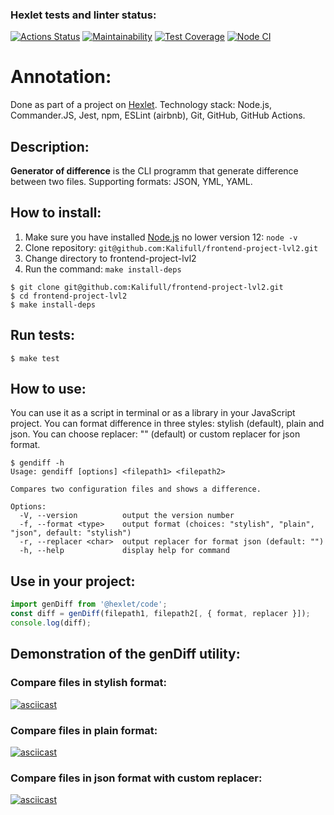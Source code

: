 ### Hexlet tests and linter status:
[![Actions Status](https://github.com/Kalifull/frontend-project-lvl2/workflows/hexlet-check/badge.svg)](https://github.com/Kalifull/frontend-project-lvl2/actions)
[![Maintainability](https://api.codeclimate.com/v1/badges/651d025d6007362af13c/maintainability)](https://codeclimate.com/github/Kalifull/frontend-project-lvl2/maintainability)
[![Test Coverage](https://api.codeclimate.com/v1/badges/651d025d6007362af13c/test_coverage)](https://codeclimate.com/github/Kalifull/frontend-project-lvl2/test_coverage)
[![Node CI](https://github.com/Kalifull/frontend-project-lvl2/workflows/Node%20CI/badge.svg)](https://github.com/Kalifull/frontend-project-lvl2/actions/workflows/nodejs.yml)
# Annotation:
Done as part of a project on [Hexlet](https://ru.hexlet.io/).
Technology stack: Node.js, Commander.JS, Jest, npm, ESLint (airbnb), Git, GitHub, GitHub Actions.
## Description:
**Generator of difference** is the CLI programm that generate difference between two files.
Supporting formats: JSON, YML, YAML.
## How to install:
1. Make sure you have installed [Node.js](https://nodejs.org/en/) no lower version 12: ```node -v```
2. Clone repository: ```git@github.com:Kalifull/frontend-project-lvl2.git```
3. Change directory to frontend-project-lvl2
4. Run the command: ```make install-deps```
```shell
$ git clone git@github.com:Kalifull/frontend-project-lvl2.git
$ cd frontend-project-lvl2
$ make install-deps
```
## Run tests:
```shell
$ make test
```
## How to use:
You can use it as a script in terminal or as a library in your JavaScript project. You can format difference in three styles: stylish (default), plain and json. You can choose replacer: "" (default) or custom replacer for json format.
```shell
$ gendiff -h
Usage: gendiff [options] <filepath1> <filepath2>

Compares two configuration files and shows a difference.

Options:
  -V, --version          output the version number
  -f, --format <type>    output format (choices: "stylish", "plain", "json", default: "stylish")
  -r, --replacer <char>  output replacer for format json (default: "")
  -h, --help             display help for command
```
## Use in your project:
```javascript
import genDiff from '@hexlet/code';
const diff = genDiff(filepath1, filepath2[, { format, replacer }]);
console.log(diff);
```
## Demonstration of the **genDiff** utility:
### Compare files in stylish format:
[![asciicast](https://asciinema.org/a/wTOyVJbDT1uVqqCvObO5qLjyG.svg)](https://asciinema.org/a/wTOyVJbDT1uVqqCvObO5qLjyG)
### Compare files in plain format:
[![asciicast](https://asciinema.org/a/FFIZd5NxAkB0Y535W3ism7bEv.svg)](https://asciinema.org/a/FFIZd5NxAkB0Y535W3ism7bEv)
### Compare files in json format with custom replacer:
[![asciicast](https://asciinema.org/a/utrE5uudDqMd22HRERUHj10KZ.svg)](https://asciinema.org/a/utrE5uudDqMd22HRERUHj10KZ)
